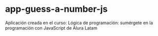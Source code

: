 # app-guess-a-number-js
Aplicación creada en el curso: Lógica de programación: sumérgete en la programación con JavaScript de Alura Latam
